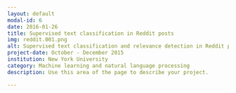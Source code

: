 ```yaml
---
layout: default
modal-id: 6
date: 2016-01-26
title: Supervised text classification in Reddit posts
img: reddit.001.png
alt: Supervised text classification and relevance detection in Reddit posts
project-date: October - December 2015
institution: New York University
category: Machine learning and natural language processing
description: Use this area of the page to describe your project.

---
```

